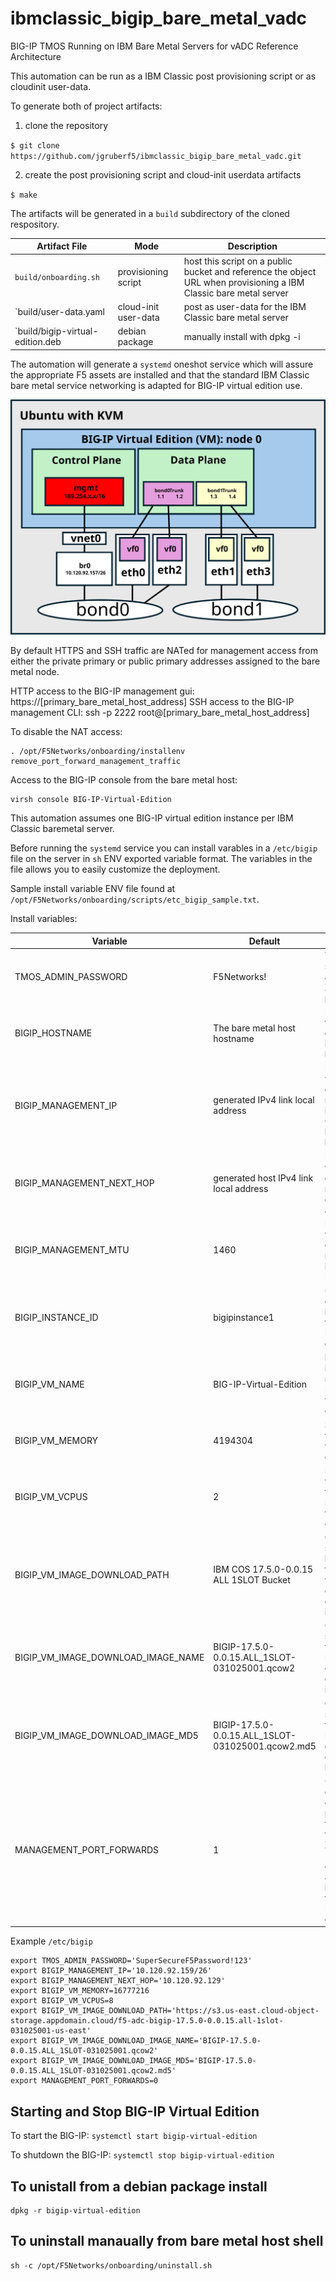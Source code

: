 # ibmclassic_bigip_bare_metal_vadc
BIG-IP TMOS Running on IBM Bare Metal Servers for vADC Reference Architecture

This automation can be run as a IBM Classic post provisioning script or as cloudinit user-data.

To generate both of project artifacts:

1) clone the repository

`$ git clone https://github.com/jgruberf5/ibmclassic_bigip_bare_metal_vadc.git`

2) create the post provisioning script and cloud-init userdata artifacts

`$ make`

The artifacts will be generated in a `build` subdirectory of the cloned respository.

| Artifact File  | Mode | Description |
| ------------- | ------------- | ------------- |
| `build/onboarding.sh` | provisioning script | host this script on a public bucket and reference the object URL when provisioning a IBM Classic bare metal server |
| `build/user-data.yaml | cloud-init user-data | post as user-data for the IBM Classic bare metal server |
| `build/bigip-virtual-edition.deb | debian package | manually install with dpkg -i |

The automation will generate a `systemd` oneshot service which will assure the appropriate F5 assets are installed and that the standard IBM Classic bare metal service networking is adapted for BIG-IP virtual edition use.

![image](./assets/ibm_baremetal_bigip_virtual_edition_networking_diagram.svg)

By default HTTPS and SSH traffic are NATed for management access from either the private primary or public primary addresses assigned to the bare metal node. 

HTTP access to the BIG-IP management gui: https://[primary_bare_metal_host_address]
SSH access to the BIG-IP management CLI: ssh -p 2222 root@[primary_bare_metal_host_address]

To disable the NAT access:

```
. /opt/F5Networks/onboarding/installenv
remove_port_forward_management_traffic
```

Access to the BIG-IP console from the bare metal host:

```
virsh console BIG-IP-Virtual-Edition
```

This automation assumes one BIG-IP virtual edition instance per IBM Classic baremetal server.

Before running the `systemd` service you can install varables in a `/etc/bigip` file on the server in `sh` ENV exported variable format. The variables in the file allows you to easily customize the deployment.

Sample install variable ENV file found at `/opt/F5Networks/onboarding/scripts/etc_bigip_sample.txt`.

Install variables:

| Variable  | Default | Description |
| ------------- | ------------- | ------------- |
| TMOS_ADMIN_PASSWORD  | F5Networks! | The initial ssh root account and XUI admin password |
| BIGIP_HOSTNAME | The bare metal host hostname | BIG-IP virtual edition instance hostname |
| BIGIP_MANAGEMENT_IP | generated IPv4 link local address | BIG-IP virtual edition management inteface IP CIDR on the bond0 bridge |
| BIGIP_MANAGEMENT_NEXT_HOP | generated host IPv4 link local address | BIG-IP virtual edition management gateway address |
| BIGIP_MANAGEMENT_MTU | 1460 | BIG-IP virtual edition management interface MTU |
| BIGIP_INSTANCE_ID | bigipinstance1 | user-data CI data instance ID for the BIG-IP virtual edition |
| BIGIP_VM_NAME | BIG-IP-Virtual-Edition | libvirt instance name for the BIG-IP virtual edition |
| BIGIP_VM_MEMORY | 4194304 | Size in KB of the BIG-IP virtual edition RAM |
| BIGIP_VM_VCPUS | 2 | Number of virtual CPUs to allocate to BIG-IP virtual edition |
| BIGIP_VM_IMAGE_DOWNLOAD_PATH | IBM COS 17.5.0-0.0.15 ALL 1SLOT Bucket | Object storage bucket for the BIG-IP virtual edition qcow2 disk image |
| BIGIP_VM_IMAGE_DOWNLOAD_IMAGE_NAME | BIGIP-17.5.0-0.0.15.ALL_1SLOT-031025001.qcow2 | Object storage file for the BIG-IP virtual edition qcow2 disk image |
| BIGIP_VM_IMAGE_DOWNLOAD_IMAGE_MD5 | BIGIP-17.5.0-0.0.15.ALL_1SLOT-031025001.qcow2.md5 | Object storage file for the BIG-IP virtual edition qcow2 md5 hash |
| MANAGEMENT_PORT_FORWARDS | 1 | 0 or 1 to enable or disable TCP port forwarding for 443 to XUI and 2222 to SSH on host br0 and bond1 interfaces for the BIG-IP virtual edition |

Example `/etc/bigip`

```
export TMOS_ADMIN_PASSWORD='SuperSecureF5Password!123'
export BIGIP_MANAGEMENT_IP='10.120.92.159/26'
export BIGIP_MANAGEMENT_NEXT_HOP='10.120.92.129'
export BIGIP_VM_MEMORY=16777216
export BIGIP_VM_VCPUS=8
export BIGIP_VM_IMAGE_DOWNLOAD_PATH='https://s3.us-east.cloud-object-storage.appdomain.cloud/f5-adc-bigip-17.5.0-0.0.15.all-1slot-031025001-us-east'
export BIGIP_VM_IMAGE_DOWNLOAD_IMAGE_NAME='BIGIP-17.5.0-0.0.15.ALL_1SLOT-031025001.qcow2'
export BIGIP_VM_IMAGE_DOWNLOAD_IMAGE_MD5='BIGIP-17.5.0-0.0.15.ALL_1SLOT-031025001.qcow2.md5'
export MANAGEMENT_PORT_FORWARDS=0
```

## Starting and Stop BIG-IP Virtual Edition

To start the BIG-IP: `systemctl start bigip-virtual-edition`

To shutdown the BIG-IP: `systemctl stop bigip-virtual-edition`


## To unistall from a debian package install

```
dpkg -r bigip-virtual-edition
```

## To uninstall manaually from bare metal host shell

```
sh -c /opt/F5Networks/onboarding/uninstall.sh
```